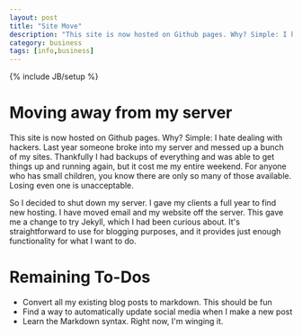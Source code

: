 ```yaml
---
layout: post
title: "Site Move"
description: "This site is now hosted on Github pages. Why? Simple: I hate dealing with hackers. Last year someone broke into my server and messed up a bunch of my sites. Thankfully I had backups of everything and was able to get things up and running again, but it cost me my entire weekend. For anyone who has small children, you know there are only so many of those available. Losing even one is unacceptable."
category: business
tags: [info,business]
---
```

{% include JB/setup %}

# Moving away from my server

This site is now hosted on Github pages. Why?  Simple: I hate dealing with hackers.  Last year someone broke into my server and messed up a bunch of my sites.  Thankfully I had backups of everything and was able to get things up and running again, but it cost me my entire weekend.  For anyone who has small children, you know there are only so many of those available.  Losing even one is unacceptable.

So I decided to shut down my server.  I gave my clients a full year to find new hosting.  I have moved email and my website off the server.  This gave me a change to try Jekyll, which I had been curious about.  It's straightforward to use for blogging purposes, and it provides just enough functionality for what I want to do. 

# Remaining To-Dos

  * Convert all my existing blog posts to markdown.  This should be fun
  * Find a way to automatically update social media when I make a new post
  * Learn the Markdown syntax.  Right now, I'm winging it.

